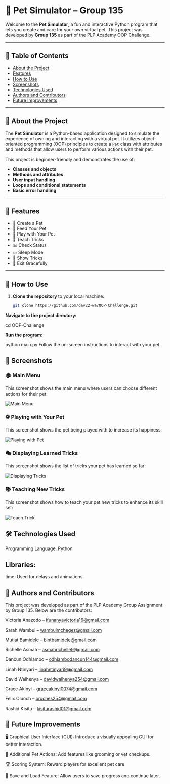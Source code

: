 # 🐾 Pet Simulator – Group 135

Welcome to the **Pet Simulator**, a fun and interactive Python program that lets you create and care for your own virtual pet. This project was developed by **Group 135** as part of the PLP Academy OOP Challenge.

---

## 📌 Table of Contents

- [About the Project](#-about-the-project)
- [Features](#-features)
- [How to Use](#-how-to-use)
- [Screenshots](#-screenshots)
- [Technologies Used](#-technologies-used)
- [Authors and Contributors](#-authors-and-contributors)
- [Future Improvements](#-future-improvements)

---

## 🐶 About the Project

The **Pet Simulator** is a Python-based application designed to simulate the experience of owning and interacting with a virtual pet. It utilizes object-oriented programming (OOP) principles to create a `Pet` class with attributes and methods that allow users to perform various actions with their pet.

This project is beginner-friendly and demonstrates the use of:

- **Classes and objects**
- **Methods and attributes**
- **User input handling**
- **Loops and conditional statements**
- **Basic error handling**

---

## 🌟 Features

- 🐾 Create a Pet  
- 🍖 Feed Your Pet  
- 🧸 Play with Your Pet  
- 🧠 Teach Tricks  
- 📊 Check Status  
- 💤 Sleep Mode  
- 🎩 Show Tricks  
- 🚪 Exit Gracefully  

---

## 🚀 How to Use

1. **Clone the repository** to your local machine:

   ```bash
   git clone https://github.com/dav22-wa/OOP-Challenge.git
   
**Navigate to the project directory:**

cd OOP-Challenge

**Run the program:**


python main.py
Follow the on-screen instructions to interact with your pet.

## 📸 Screenshots
### 🏠 Main Menu  
This screenshot shows the main menu where users can choose different actions for their pet:

![Main Menu](screenshots/main_menu.png)

### ⚽ Playing with Your Pet  
This screenshot shows the pet being played with to increase its happiness:

![Playing with Pet](screenshots/playing.png)

### 🎭 Displaying Learned Tricks  
This screenshot shows the list of tricks your pet has learned so far:

![Displaying Tricks](screenshots/display_tricks.png)

### 📚 Teaching New Tricks  
This screenshot shows how to teach your pet new tricks to enhance its skill set:

![Teach Trick](screenshots/teach_trick.png)
## 🛠️ Technologies Used
Programming Language: Python

## Libraries:

time: Used for delays and animations.

## 👥 Authors and Contributors
This project was developed as part of the PLP Academy Group Assignment by Group 135. Below are the contributors:

Victoria Anazodo – ifunanyavictoria16@gmail.com

Sarah Wambui – wambuimchegez@gmail.com

Mutiat Bamidele – bintbamidele@gmail.com

Richelle Asmah – asmahrichelle9@gmail.com

Dancun Odhiambo – odhiambodancun144@gmail.com

Linah Ntinyari – linahntinyari9@gmail.com

David Waihenya – davidwaihenya254@gmail.com

Grace Akinyi – graceakinyi0074@gmail.com

Felix Oluoch – oroches254@gmail.com

Rashid Kisitu – kisiturashid01@gmail.com

## 🔮 Future Improvements
🖥️ Graphical User Interface (GUI): Introduce a visually appealing GUI for better interaction.

🧼 Additional Pet Actions: Add features like grooming or vet checkups.

🏆 Scoring System: Reward players for excellent pet care.

💾 Save and Load Feature: Allow users to save progress and continue later.
